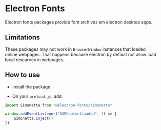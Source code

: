 # Electron Fonts

Electron fonts packages provide font archives em electron desktop apps.

## Limitations

These packages may not work in `BrowserWindow` instances that loaded online webpages. That happens because electron by default not allow load local resources in webpages.

## How to use

* Install the package

* On your `preload.js`, add:

```ts
import Simonetta from "@electron-fonts/simonetta"

window.addEventListener("DOMContentLoaded", () => {
    Simonetta.inject()
})
```